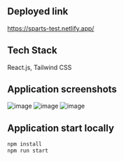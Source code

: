 ## Deployed link
https://sparts-test.netlify.app/
## Tech Stack
React.js, Tailwind CSS 
## Application screenshots
![image](https://github.com/kkalyankumar9/sparts/assets/112814583/c37d81f6-666d-48cf-924c-acb67456b2ae)
![image](https://github.com/kkalyankumar9/sparts/assets/112814583/af0a41f4-59ea-47a4-9f03-83ae889c538e)
![image](https://github.com/kkalyankumar9/sparts/assets/112814583/87e51f0b-bae6-444b-ae96-3e31ebae6f89)
## Application start locally
```sh
npm install 
npm run start
